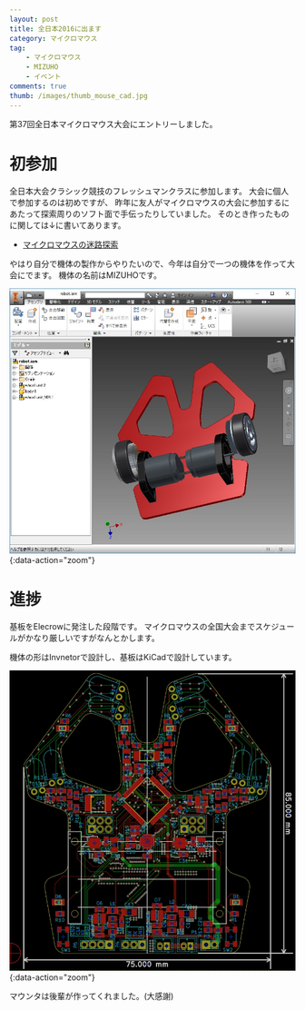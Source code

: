 ```yaml
---
layout: post
title: 全日本2016に出ます
category: マイクロマウス
tag:
    - マイクロマウス
    - MIZUHO
    - イベント
comments: true
thumb: /images/thumb_mouse_cad.jpg
---
```

第37回全日本マイクロマウス大会にエントリーしました。


# 初参加
全日本大会クラシック競技のフレッシュマンクラスに参加します。
大会に個人で参加するのは初めですが、
昨年に友人がマイクロマウスの大会に参加するにあたって探索周りのソフト面で手伝ったりしていました。
そのとき作ったものに関しては↓に書いてあります。

* [マイクロマウスの迷路探索](http://titech-ssr.blog.jp/archives/1046800312.html)

やはり自分で機体の製作からやりたいので、今年は自分で一つの機体を作って大会にでます。
機体の名前はMIZUHOです。

![](/images/mouse_inventor.jpg){:data-action="zoom"}


# 進捗
基板をElecrowに発注した段階です。
マイクロマウスの全国大会までスケジュールがかなり厳しいですがなんとかします。

機体の形はInvnetorで設計し、基板はKiCadで設計しています。

![](/images/mouse_kicad.jpg){:data-action="zoom"}

マウンタは後輩が作ってくれました。(大感謝)

